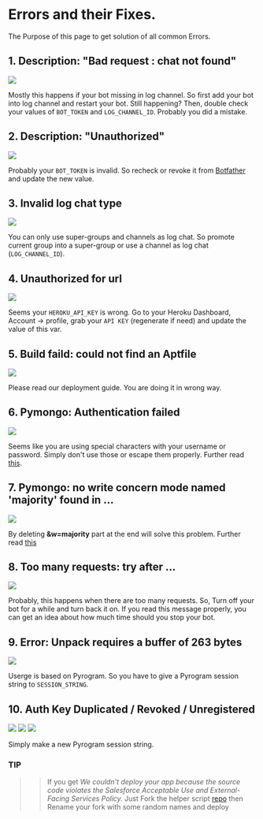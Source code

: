 # Errors and their Fixes.

The Purpose of this page to get solution of all common Errors.

## 1. Description: "Bad request : chat not found"

![](https://telegra.ph/file/1b707364fd2bb0e6a3805.jpg)

Mostly this happens if your bot missing in log channel. So first add your bot into log channel and restart your bot.
Still happening? Then, double check your values of `BOT_TOKEN` and `LOG_CHANNEL_ID`. Probably you did a mistake.

## 2. Description: "Unauthorized"

![](https://i.imgur.com/NktHbGR.jpg)

Probably your `BOT_TOKEN` is invalid. So recheck or revoke it from [Botfather](https://t.me/BotFather) and update the new value.

## 3. Invalid log chat type

![](https://i.imgur.com/440c4kW.jpg)

You can only use super-groups and channels as log chat. So promote current group into a super-group or use a channel as log chat (`LOG_CHANNEL_ID`).

## 4. Unauthorized for url

![](https://i.imgur.com/5DPIgbE.jpg)

Seems your `HEROKU_API_KEY` is wrong. Go to your Heroku Dashboard, Account -> profile, grab your `API KEY` (regenerate if need) and update the value of this var.

## 5. Build faild: could not find an Aptfile

![](https://i.imgur.com/uGniomq.jpg)

Please read our deployment guide. You are doing it in wrong way.

## 6. Pymongo: Authentication failed

![](https://i.imgur.com/qGlQ3ft.jpg)

Seems like you are using special characters with your username or password. Simply don't use those or escape them properly.
Further read [this](https://stackoverflow.com/a/64846679).

## 7. Pymongo: no write concern mode named 'majority' found in ...

![](https://i.imgur.com/eCasnjv.jpg)

By deleting **&w=majority** part at the end will solve this problem. Further read [this](https://stackoverflow.com/a/65507979)

## 8. Too many requests: try after ...

![](https://i.imgur.com/O9OrBcN.jpg)

Probably, this happens when there are too many requests. So, Turn off your bot for a while and turn back it on. If you read this message properly, you can get an idea about how much time should you stop your bot.

## 9. Error: Unpack requires a buffer of 263 bytes

![](https://i.imgur.com/NySBc32.jpg)

Userge is based on Pyrogram. So you have to give a Pyrogram session string to `SESSION_STRING`.

## 10. Auth Key Duplicated / Revoked / Unregistered

![](https://i.imgur.com/jmS2GuV.jpg)
![](https://i.imgur.com/CGKBGCY.jpg)
![](https://i.imgur.com/o23werB.jpg)

Simply make a new Pyrogram session string.



### TIP
>> If you get *We couldn't deploy your app because the source code violates the Salesforce Acceptable Use and External-Facing Services Policy.* 
Just Fork the helper script [repo](https://github.com/rking32/HelperScript) then Rename your fork with some random names and deploy


